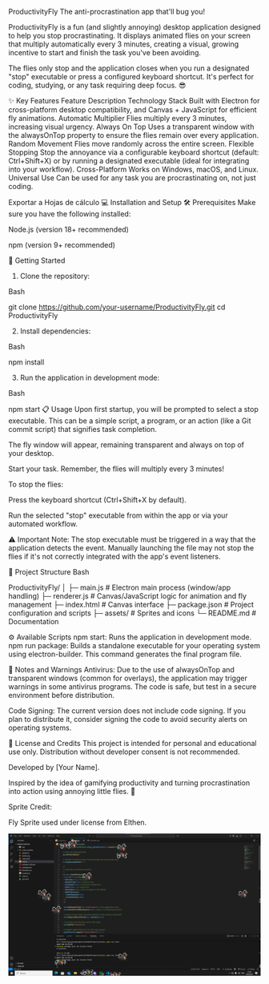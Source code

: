 ProductivityFly
The anti-procrastination app that'll bug you!


ProductivityFly is a fun (and slightly annoying) desktop application designed to help you stop procrastinating. It displays animated flies on your screen that multiply automatically every 3 minutes, creating a visual, growing incentive to start and finish the task you've been avoiding.

The flies only stop and the application closes when you run a designated "stop" executable or press a configured keyboard shortcut. It's perfect for coding, studying, or any task requiring deep focus. 😎

✨ Key Features
Feature Description
Technology Stack Built with Electron for cross-platform desktop compatibility, and Canvas + JavaScript for efficient fly animations.
Automatic Multiplier Flies multiply every 3 minutes, increasing visual urgency.
Always On Top Uses a transparent window with the alwaysOnTop property to ensure the flies remain over every application.
Random Movement Flies move randomly across the entire screen.
Flexible Stopping Stop the annoyance via a configurable keyboard shortcut (default: Ctrl+Shift+X) or by running a designated executable (ideal for integrating into your workflow).
Cross-Platform Works on Windows, macOS, and Linux.
Universal Use Can be used for any task you are procrastinating on, not just coding.

Exportar a Hojas de cálculo
💻 Installation and Setup
🛠️ Prerequisites
Make sure you have the following installed:

Node.js (version 18+ recommended)

npm (version 9+ recommended)

🚀 Getting Started

1. Clone the repository:

Bash

git clone https://github.com/your-username/ProductivityFly.git
cd ProductivityFly

2. Install dependencies:

Bash

npm install

3. Run the application in development mode:

Bash

npm start
📋 Usage
Upon first startup, you will be prompted to select a stop executable. This can be a simple script, a program, or an action (like a Git commit script) that signifies task completion.

The fly window will appear, remaining transparent and always on top of your desktop.

Start your task. Remember, the flies will multiply every 3 minutes!

To stop the flies:

Press the keyboard shortcut (Ctrl+Shift+X by default).

Run the selected "stop" executable from within the app or via your automated workflow.

⚠️ Important Note: The stop executable must be triggered in a way that the application detects the event. Manually launching the file may not stop the flies if it's not correctly integrated with the app's event listeners.

📁 Project Structure
Bash

ProductivityFly/
│
├─ main.js # Electron main process (window/app handling)
├─ renderer.js # Canvas/JavaScript logic for animation and fly management
├─ index.html # Canvas interface
├─ package.json # Project configuration and scripts
├─ assets/ # Sprites and icons
└─ README.md # Documentation

⚙️ Available Scripts
npm start: Runs the application in development mode.
npm run package: Builds a standalone executable for your operating system using electron-builder. This command generates the final program file.

🛑 Notes and Warnings
Antivirus: Due to the use of alwaysOnTop and transparent windows (common for overlays), the application may trigger warnings in some antivirus programs. The code is safe, but test in a secure environment before distribution.

Code Signing: The current version does not include code signing. If you plan to distribute it, consider signing the code to avoid security alerts on operating systems.

📄 License and Credits
This project is intended for personal and educational use only. Distribution without developer consent is not recommended.

Developed by [Your Name].

Inspired by the idea of gamifying productivity and turning procrastination into action using annoying little flies. 🐞

Sprite Credit:

Fly Sprite used under license from Elthen.

![alt text](image.png)
